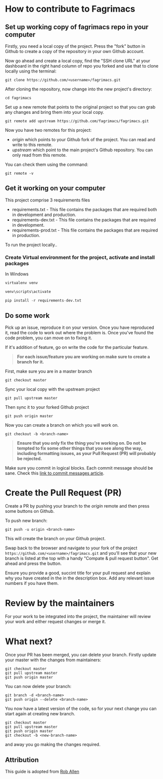 # How to contribute to Fagrimacs

## Set up working copy of fagrimacs repo in your computer

Firstly, you need a local copy of the project. Press the "fork" button in Github to create a copy of the repository in your own Github account.

Now go ahead and create a local copy, find the "SSH clone URL" at your dashboard in the right hand column of repo you forked and use that to clone locally using the terminal:

```
git clone https://github.com/<username>/fagrimacs.git
```

After cloning the repository, now change into the new project's directory:

```
cd fagrimacs
```

Set up a new remote that points to the original project so that you can grab any changes and bring them into your local copy.

```
git remote add upstream https://github.com/fagrimacs/fagrimacs.git
```

Now you have two remotes for this project:

- _origin_ which points to your Github fork of the project. You can read and write to this remote.
- _upstream_ which point to the main project's Github repository. You can only read from this remote.

You can check them using the command:

```
git remote -v
```

## Get it working on your computer

This project comprise 3 requirements files

- requirements.txt - This file contains the packages that are required both in development and production.
- requirements-dev.txt - This file contains the packages that are required in development.
- requirements-prod.txt - This file contains the packages that are required in production.

To run the project locally..

### Create Virtual environment for the project, activate and install packages

In Windows
```python
virtualenv venv

venv\scripts\activate

pip install -r requirements-dev.txt
```

## Do some work

Pick up an issue, reproduce it on your version. Once you have reproduced it, read the code to work out where the problem is. Once you've found the code problem, you can move on to fixing it.

If it's addition of feature, go on write the code for the particular feature.

> **For each issue/feature you are working on make sure to create a branch for it.**

First, make sure you are in a master branch

```
git checkout master
```
Sync your local copy with the upstream project

```
git pull upstream master
```
Then sync it to your forked Github project

```
git push origin master
```

Now you can create a branch on which you will work on.

```
git checkout -b <branch-name>
```

> **Ensure that you only fix the thing you're working on. Do not be tempted to fix some other things that you see along the way, including formatting issues, as your Pull Request (PR) will probably be rejected.**

Make sure you commit in logical blocks. Each commit message should be sane. Check this [link to commit messages article]().

# Create the Pull Request (PR)

Create a PR by pushing your branch to the _origin_ remote and then press some buttons on Github.

To push new branch:
```
git push -u origin <branch-name>
```

This will create the branch on your Github project.

Swap back to the browser and navigate to your fork of the project `https://github.com/<username>/fagrimacs.git` and you'll see that your new branch is listed at the top with a handy "Compate & pull request button". Get ahead and press the button.

Ensure you provide a good, succint title for your pull request and explain why you have created in the in the description box. Add any relevant issue numbers if you have them.

# Review by the maintainers

For your work to be integrated into the project, the maintainer will review your work and either request changes or merge it.

# What next?

Once your PR has been merged, you can delete your branch. Firstly update your master with the changes from maintainers:

```
git checkout master
git pull upstream master
git push origin master
```

You can now delete your branch:

```
git branch -d <branch-name>
git push origin --delete <branch-name>
```

You now have a latest version of the code, so for your next change you can start again at creating new branch.

```
git checkout master
git pull upstream master
git push origin master
git checkout -b <new-branch-name>
```
and away you go making the changes required.

## Attribution

This guide is adopted from [Rob Allen](https://akrabat.com/the-beginners-guide-to-contributing-to-a-GitHub-project)